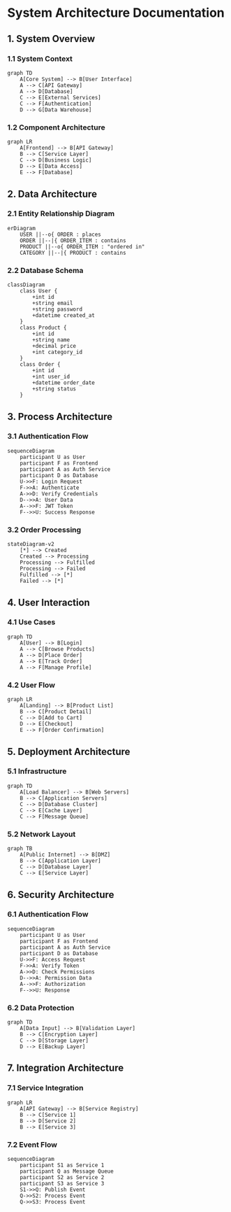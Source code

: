 # System Architecture Documentation

## 1. System Overview

### 1.1 System Context
```mermaid
graph TD
    A[Core System] --> B[User Interface]
    A --> C[API Gateway]
    A --> D[Database]
    C --> E[External Services]
    C --> F[Authentication]
    D --> G[Data Warehouse]
```

### 1.2 Component Architecture
```mermaid
graph LR
    A[Frontend] --> B[API Gateway]
    B --> C[Service Layer]
    C --> D[Business Logic]
    D --> E[Data Access]
    E --> F[Database]
```

## 2. Data Architecture

### 2.1 Entity Relationship Diagram
```mermaid
erDiagram
    USER ||--o{ ORDER : places
    ORDER ||--|{ ORDER_ITEM : contains
    PRODUCT ||--o{ ORDER_ITEM : "ordered in"
    CATEGORY ||--|{ PRODUCT : contains
```

### 2.2 Database Schema
```mermaid
classDiagram
    class User {
        +int id
        +string email
        +string password
        +datetime created_at
    }
    class Product {
        +int id
        +string name
        +decimal price
        +int category_id
    }
    class Order {
        +int id
        +int user_id
        +datetime order_date
        +string status
    }
```

## 3. Process Architecture

### 3.1 Authentication Flow
```mermaid
sequenceDiagram
    participant U as User
    participant F as Frontend
    participant A as Auth Service
    participant D as Database
    U->>F: Login Request
    F->>A: Authenticate
    A->>D: Verify Credentials
    D-->>A: User Data
    A-->>F: JWT Token
    F-->>U: Success Response
```

### 3.2 Order Processing
```mermaid
stateDiagram-v2
    [*] --> Created
    Created --> Processing
    Processing --> Fulfilled
    Processing --> Failed
    Fulfilled --> [*]
    Failed --> [*]
```

## 4. User Interaction

### 4.1 Use Cases
```mermaid
graph TD
    A[User] --> B[Login]
    A --> C[Browse Products]
    A --> D[Place Order]
    A --> E[Track Order]
    A --> F[Manage Profile]
```

### 4.2 User Flow
```mermaid
graph LR
    A[Landing] --> B[Product List]
    B --> C[Product Detail]
    C --> D[Add to Cart]
    D --> E[Checkout]
    E --> F[Order Confirmation]
```

## 5. Deployment Architecture

### 5.1 Infrastructure
```mermaid
graph TD
    A[Load Balancer] --> B[Web Servers]
    B --> C[Application Servers]
    C --> D[Database Cluster]
    C --> E[Cache Layer]
    C --> F[Message Queue]
```

### 5.2 Network Layout
```mermaid
graph TB
    A[Public Internet] --> B[DMZ]
    B --> C[Application Layer]
    C --> D[Database Layer]
    C --> E[Service Layer]
```

## 6. Security Architecture

### 6.1 Authentication Flow
```mermaid
sequenceDiagram
    participant U as User
    participant F as Frontend
    participant A as Auth Service
    participant D as Database
    U->>F: Access Request
    F->>A: Verify Token
    A->>D: Check Permissions
    D-->>A: Permission Data
    A-->>F: Authorization
    F-->>U: Response
```

### 6.2 Data Protection
```mermaid
graph TD
    A[Data Input] --> B[Validation Layer]
    B --> C[Encryption Layer]
    C --> D[Storage Layer]
    D --> E[Backup Layer]
```

## 7. Integration Architecture

### 7.1 Service Integration
```mermaid
graph LR
    A[API Gateway] --> B[Service Registry]
    B --> C[Service 1]
    B --> D[Service 2]
    B --> E[Service 3]
```

### 7.2 Event Flow
```mermaid
sequenceDiagram
    participant S1 as Service 1
    participant Q as Message Queue
    participant S2 as Service 2
    participant S3 as Service 3
    S1->>Q: Publish Event
    Q->>S2: Process Event
    Q->>S3: Process Event
```